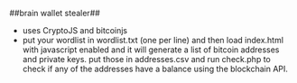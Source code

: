 ##brain wallet stealer##
- uses CryptoJS and bitcoinjs
- put your wordlist in wordlist.txt (one per line) and then load index.html with javascript enabled and it will generate a list of bitcoin addresses and private keys. put those in addresses.csv and run check.php to check if any of the addresses have a balance using the blockchain API.
